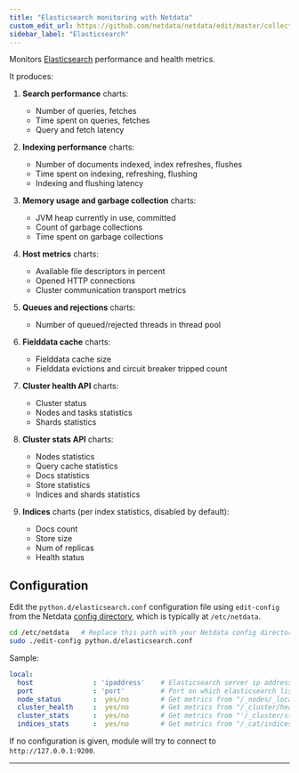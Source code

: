 ```yaml
---
title: "Elasticsearch monitoring with Netdata"
custom_edit_url: https://github.com/netdata/netdata/edit/master/collectors/python.d.plugin/elasticsearch/README.md
sidebar_label: "Elasticsearch"
---
```




Monitors [Elasticsearch](https://www.elastic.co/products/elasticsearch) performance and health metrics.

It produces:

1.  **Search performance** charts:

    -   Number of queries, fetches
    -   Time spent on queries, fetches
    -   Query and fetch latency

2.  **Indexing performance** charts:

    -   Number of documents indexed, index refreshes, flushes
    -   Time spent on indexing, refreshing, flushing
    -   Indexing and flushing latency

3.  **Memory usage and garbage collection** charts:

    -   JVM heap currently in use, committed
    -   Count of garbage collections
    -   Time spent on garbage collections

4.  **Host metrics** charts:

    -   Available file descriptors in percent
    -   Opened HTTP connections
    -   Cluster communication transport metrics

5.  **Queues and rejections** charts:

    -   Number of queued/rejected threads in thread pool

6.  **Fielddata cache** charts:

    -   Fielddata cache size
    -   Fielddata evictions and circuit breaker tripped count

7.  **Cluster health API** charts:

    -   Cluster status
    -   Nodes and tasks statistics
    -   Shards statistics

8.  **Cluster stats API** charts:

    -   Nodes statistics
    -   Query cache statistics
    -   Docs statistics
    -   Store statistics
    -   Indices and shards statistics

9.  **Indices** charts (per index statistics, disabled by default):

    -   Docs count
    -   Store size
    -   Num of replicas
    -   Health status

## Configuration

Edit the `python.d/elasticsearch.conf` configuration file using `edit-config` from the Netdata [config
directory](/docs/configure/nodes), which is typically at `/etc/netdata`.

```bash
cd /etc/netdata   # Replace this path with your Netdata config directory, if different
sudo ./edit-config python.d/elasticsearch.conf
```

Sample:

```yaml
local:
  host               : 'ipaddress'    # Elasticsearch server ip address or hostname.
  port               : 'port'         # Port on which elasticsearch listens.
  node_status        :  yes/no        # Get metrics from "/_nodes/_local/stats". Enabled by default.
  cluster_health     :  yes/no        # Get metrics from "/_cluster/health". Enabled by default.
  cluster_stats      :  yes/no        # Get metrics from "'/_cluster/stats". Enabled by default.
  indices_stats      :  yes/no        # Get metrics from "/_cat/indices". Disabled by default.
```

If no configuration is given, module will try to connect to `http://127.0.0.1:9200`.

---


